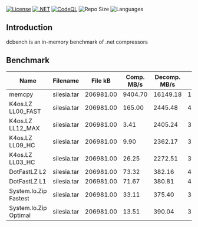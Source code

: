 [![License](https://img.shields.io/badge/License-MIT-blue.svg)](https://opensource.org/licenses/MIT)
[![.NET](https://github.com/ikpil/DotCompressorBenchmark/actions/workflows/dotnet.yml/badge.svg)](https://github.com/ikpil/DotCompressorBenchmark/actions/workflows/dotnet.yml)
[![CodeQL](https://github.com/ikpil/DotCompressorBenchmark/actions/workflows/codeql.yml/badge.svg)](https://github.com/ikpil/DotCompressorBenchmark/actions/workflows/codeql.yml)
![Repo Size](https://img.shields.io/github/repo-size/ikpil/DotCompressorBenchmark.svg?colorB=lightgray)
![Languages](https://img.shields.io/github/languages/top/ikpil/DotCompressorBenchmark)

## Introduction 
dcbench is an in-memory benchmark of .net compressors

## Benchmark
| Name                  | Filename    | File kB   | Comp. MB/s | Decomp. MB/s | Rate   |
|-----------------------|-------------|-----------|------------|--------------|--------|
| memcpy                | silesia.tar | 206981.00 | 9404.70    | 16149.18     | 100.00 |
| K4os.LZ LL00_FAST     | silesia.tar | 206981.00 | 165.00     | 2445.48      | 47.60  |
| K4os.LZ LL12_MAX      | silesia.tar | 206981.00 | 3.41       | 2405.24      | 36.45  |
| K4os.LZ LL09_HC       | silesia.tar | 206981.00 | 9.90       | 2362.17      | 36.75  |
| K4os.LZ LL03_HC       | silesia.tar | 206981.00 | 26.25      | 2272.51      | 38.38  |
| DotFastLZ L2          | silesia.tar | 206981.00 | 73.32      | 382.16       | 47.25  |
| DotFastLZ L1          | silesia.tar | 206981.00 | 71.67      | 380.81       | 49.00  |
| System.Io.Zip Fastest | silesia.tar | 206981.00 | 33.11      | 375.40       | 35.80  |
| System.Io.Zip Optimal | silesia.tar | 206981.00 | 13.51      | 390.04       | 32.25  |